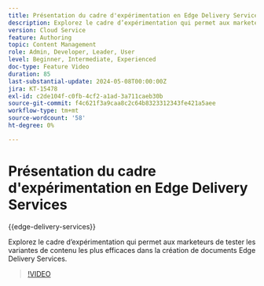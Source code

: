 ```yaml
---
title: Présentation du cadre d'expérimentation en Edge Delivery Services
description: Explorez le cadre d’expérimentation qui permet aux marketeurs de tester les variantes de contenu les plus efficaces dans la création de documents Edge Delivery Services.
version: Cloud Service
feature: Authoring
topic: Content Management
role: Admin, Developer, Leader, User
level: Beginner, Intermediate, Experienced
doc-type: Feature Video
duration: 85
last-substantial-update: 2024-05-08T00:00:00Z
jira: KT-15478
exl-id: c2de104f-c0fb-4cf2-a1ad-3a711caeb30b
source-git-commit: f4c621f3a9caa8c2c64b8323312343fe421a5aee
workflow-type: tm+mt
source-wordcount: '58'
ht-degree: 0%

---
```


# Présentation du cadre d&#39;expérimentation en Edge Delivery Services

{{edge-delivery-services}}

Explorez le cadre d’expérimentation qui permet aux marketeurs de tester les variantes de contenu les plus efficaces dans la création de documents Edge Delivery Services.

>[!VIDEO](https://video.tv.adobe.com/v/3429061/?learn=on)
